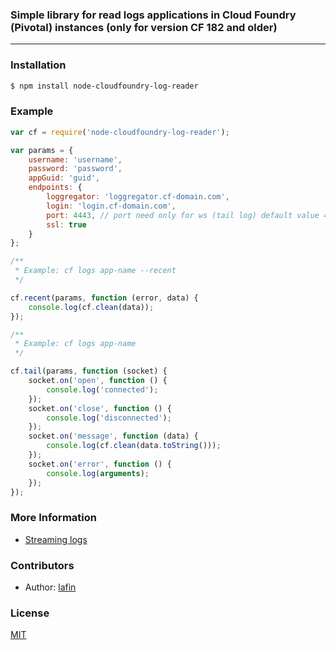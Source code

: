 ### Simple library for read logs applications in Cloud Foundry (Pivotal) instances (only for version CF 182 and older)
___

### Installation

```bash
$ npm install node-cloudfoundry-log-reader
```

### Example
```js
var cf = require('node-cloudfoundry-log-reader');

var params = {
    username: 'username',
    password: 'password',
    appGuid: 'guid',
    endpoints: {
        loggregator: 'loggregator.cf-domain.com',
        login: 'login.cf-domain.com',
        port: 4443, // port need only for ws (tail log) default value 4443
        ssl: true
    }
};

/**
 * Example: cf logs app-name --recent
 */

cf.recent(params, function (error, data) {
    console.log(cf.clean(data));
});

/**
 * Example: cf logs app-name
 */

cf.tail(params, function (socket) {
    socket.on('open', function () {
        console.log('connected');
    });
    socket.on('close', function () {
        console.log('disconnected');
    });
    socket.on('message', function (data) {
        console.log(cf.clean(data.toString()));
    });
    socket.on('error', function () {
        console.log(arguments);
    });
});
```

### More Information

* [Streaming logs](http://docs.run.pivotal.io/devguide/deploy-apps/streaming-logs.html)


### Contributors

 * Author: [lafin](https://github.com/lafin)

### License

  [MIT](LICENSE)
